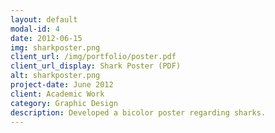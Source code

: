 ```yaml
---
layout: default
modal-id: 4
date: 2012-06-15
img: sharkposter.png
client_url: /img/portfolio/poster.pdf
client_url_display: Shark Poster (PDF)
alt: sharkposter.png
project-date: June 2012
client: Academic Work
category: Graphic Design
description: Developed a bicolor poster regarding sharks.
---
```

